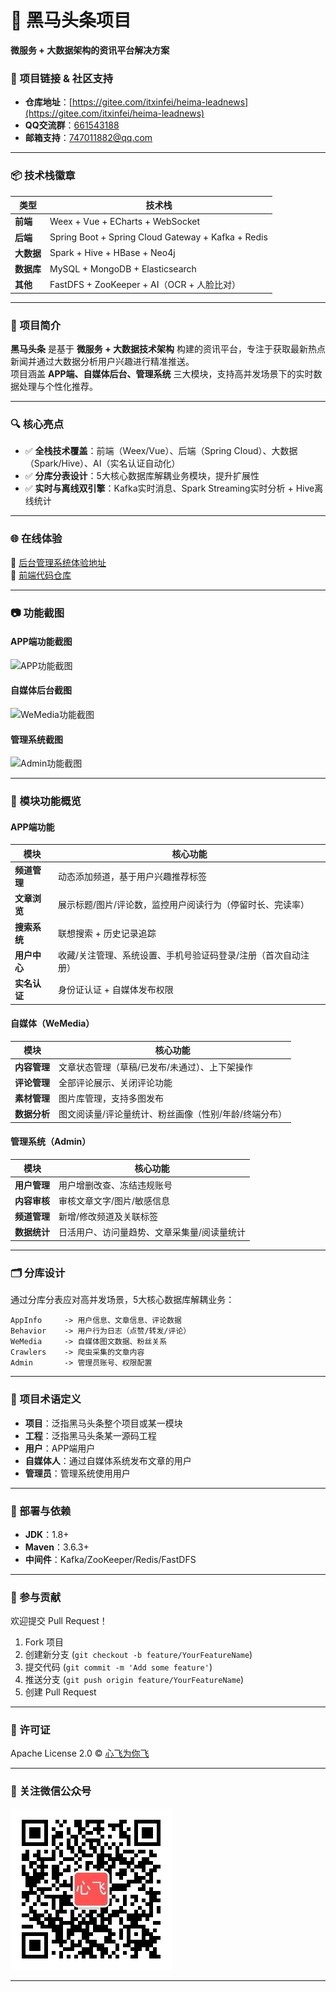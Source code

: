 

# 🚀 黑马头条项目  
**微服务 + 大数据架构的资讯平台解决方案**  

### 🔗 项目链接 & 社区支持  
- **仓库地址**：[https://gitee.com/itxinfei/heima-leadnews](https://gitee.com/itxinfei/heima-leadnews)  
- **QQ交流群**：[661543188](https://qm.qq.com/cgi-bin/qm/qr?k=9yLlyD1dRBL97xmBKw43zRt0-6xg8ohb&jump_from=webapi)  
- **邮箱支持**：[747011882@qq.com](http://mail.qq.com/cgi-bin/qm_share?t=qm_mailme&email=f0hLSE9OTkdHTT8ODlEcEBI)  

---

### 📦 技术栈徽章  
| 类型       | 技术栈                                                                 |
|------------|------------------------------------------------------------------------|
| **前端**   | Weex + Vue + ECharts + WebSocket                                        |
| **后端**   | Spring Boot + Spring Cloud Gateway + Kafka + Redis                    |
| **大数据** | Spark + Hive + HBase + Neo4j                                          |
| **数据库** | MySQL + MongoDB + Elasticsearch                                       |
| **其他**   | FastDFS + ZooKeeper + AI（OCR + 人脸比对）                            |

---

### 🌟 项目简介  
**黑马头条** 是基于 **微服务 + 大数据技术架构** 构建的资讯平台，专注于获取最新热点新闻并通过大数据分析用户兴趣进行精准推送。  
项目涵盖 **APP端、自媒体后台、管理系统** 三大模块，支持高并发场景下的实时数据处理与个性化推荐。  

---

### 🔍 核心亮点  
- ✅ **全栈技术覆盖**：前端（Weex/Vue）、后端（Spring Cloud）、大数据（Spark/Hive）、AI（实名认证自动化）  
- ✅ **分库分表设计**：5大核心数据库解耦业务模块，提升扩展性  
- ✅ **实时与离线双引擎**：Kafka实时消息、Spark Streaming实时分析 + Hive离线统计  

---

### 🌐 在线体验  
🔗 [后台管理系统体验地址](https://heima-admin-java.itheima.net/#/login)  
📁 [前端代码仓库](https://gitee.com/itxinfei/heima-leadnews-portal)  

---

### 📷 功能截图  
#### **APP端功能截图**  
![APP功能截图](https://broadscope-dialogue-new.oss-cn-beijing.aliyuncs.com/output/20250516/16647e76ac21a04f586176b03858a1b6.png?Expires=1778894083&OSSAccessKeyId=LTAI5tL97mBYzVcjkG1cUyin&Signature=WiMEbH6W4nkSQIpEp%2FgaT0A0X6I%3D)  

#### **自媒体后台截图**  
![WeMedia功能截图](https://broadscope-dialogue-new.oss-cn-beijing.aliyuncs.com/output/20250516/f063d0e70f0abeca273018be557b0fd3.png?Expires=1778894083&OSSAccessKeyId=LTAI5tL97mBYzVcjkG1cUyin&Signature=4igLiywn2z3eZBQqnW3sKH0jGYg%3D)  

#### **管理系统截图**  
![Admin功能截图](https://broadscope-dialogue-new.oss-cn-beijing.aliyuncs.com/output/20250516/b76428e6a09d058a30f3739af1e76562.png?Expires=1778894083&OSSAccessKeyId=LTAI5tL97mBYzVcjkG1cUyin&Signature=CD6IkQ1NdV7S8YGw%2FU3AZ5KGcig%3D)  

---

### 🧩 模块功能概览  

#### **APP端功能**  
| 模块         | 核心功能                                                                 |
|--------------|--------------------------------------------------------------------------|
| **频道管理** | 动态添加频道，基于用户兴趣推荐标签                                        |
| **文章浏览** | 展示标题/图片/评论数，监控用户阅读行为（停留时长、完读率）                |
| **搜索系统** | 联想搜索 + 历史记录追踪                                                 |
| **用户中心** | 收藏/关注管理、系统设置、手机号验证码登录/注册（首次自动注册）            |
| **实名认证** | 身份证认证 + 自媒体发布权限                                             |

#### **自媒体（WeMedia）**  
| 模块         | 核心功能                                                                 |
|--------------|--------------------------------------------------------------------------|
| **内容管理** | 文章状态管理（草稿/已发布/未通过）、上下架操作                            |
| **评论管理** | 全部评论展示、关闭评论功能                                                |
| **素材管理** | 图片库管理，支持多图发布                                                  |
| **数据分析** | 图文阅读量/评论量统计、粉丝画像（性别/年龄/终端分布）                      |

#### **管理系统（Admin）**  
| 模块         | 核心功能                                                                 |
|--------------|--------------------------------------------------------------------------|
| **用户管理** | 用户增删改查、冻结违规账号                                                |
| **内容审核** | 审核文章文字/图片/敏感信息                                                |
| **频道管理** | 新增/修改频道及关联标签                                                   |
| **数据统计** | 日活用户、访问量趋势、文章采集量/阅读量统计                               |

---

### 🗂️ 分库设计  
通过分库分表应对高并发场景，5大核心数据库解耦业务：  
```plaintext
AppInfo     -> 用户信息、文章信息、评论数据  
Behavior    -> 用户行为日志（点赞/转发/评论）  
WeMedia     -> 自媒体图文数据、粉丝关系  
Crawlers    -> 爬虫采集的文章内容  
Admin       -> 管理员账号、权限配置  
```

---

### 📄 项目术语定义  
- **项目**：泛指黑马头条整个项目或某一模块  
- **工程**：泛指黑马头条某一源码工程  
- **用户**：APP端用户  
- **自媒体人**：通过自媒体系统发布文章的用户  
- **管理员**：管理系统使用用户  

---

### 🧾 部署与依赖  
- **JDK**：1.8+  
- **Maven**：3.6.3+  
- **中间件**：Kafka/ZooKeeper/Redis/FastDFS  

---

### 🤝 参与贡献  
欢迎提交 Pull Request！  
1. Fork 项目  
2. 创建新分支 (`git checkout -b feature/YourFeatureName`)  
3. 提交代码 (`git commit -m 'Add some feature'`)  
4. 推送分支 (`git push origin feature/YourFeatureName`)  
5. 创建 Pull Request  

---

### 📜 许可证  
Apache License 2.0 © [心飞为你飞](https://gitee.com/itxinfei)  

---

### 📱 关注微信公众号  
![微信公众号二维码](docs/心飞为你飞.jpg)  

---


